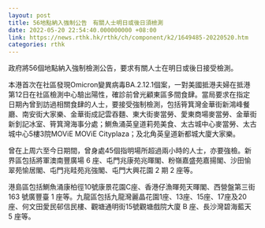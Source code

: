 ```yaml
---
layout: post
title: 56地點納入強制公告　有關人士明日或後日須檢測
date: 2022-05-20 22:54:40.000000000 +08:00
link: https://news.rthk.hk/rthk/ch/component/k2/1649485-20220520.htm
categories: rthk
---
```


政府將56個地點納入強制檢測公告，要求有關人士在明日或後日接受檢測。

本港首次在社區發現Omicron變異病毒BA.2.12.1個案，一對美國抵港夫婦在抵港第12日在社區檢測中心驗出陽性，確診前曾光顧東區多間食肆。當局要求在指定日期內曾到訪過相關食肆的人士，要接受強制檢測，包括筲箕灣金華街新鴻峰餐廳、南安街大家樂、金華街成記雲吞麵、東大街麥當勞、愛東商場麥當勞、金華街新釗記冰室、筲箕灣海事分處；鰂魚涌英皇道莉苑美食、太古城中心麥當勞、太古城中心5樓3院MOViE MOViE Cityplaza；及北角英皇道新都城大廈大家樂。

曾在上周六至今日期間，曾身處45個指明場所超過兩小時的人士，亦要強檢。新界區包括將軍澳南豐廣場 6 座、屯門兆康苑兆暉閣、粉嶺嘉盛苑嘉揚閣、沙田愉翠苑愉居閣、屯門兆畦苑兆強閣、屯門大興花園 2 期 2 座等。

港島區包括鰂魚涌康柏徑10號康景花園C座、香港仔漁暉苑天暉閣、西營盤第三街 163 號廣豐臺 1 座等。九龍區包括九龍灣麗晶花園1座、13座、15座、17座及20座、何文田愛民邨信民樓、觀塘通明街15號觀塘戲院大廈 B 座、長沙灣碧海藍天 5 座等。
